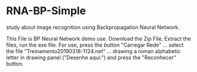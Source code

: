 # RNA-BP-Simple
study about image recognition using Backpropagation Neural Network.

This File is BP Neural Network demo use. Download the Zip File, Extract the files, run the exe file.
For use, press the button "Carregar Rede" ... select the file "Treinamento20190318-1124.net" ... 
drawing a roman alphabetic letter in drawing panel ("Desenhe aqui:") and press the "Reconhecer" button.

